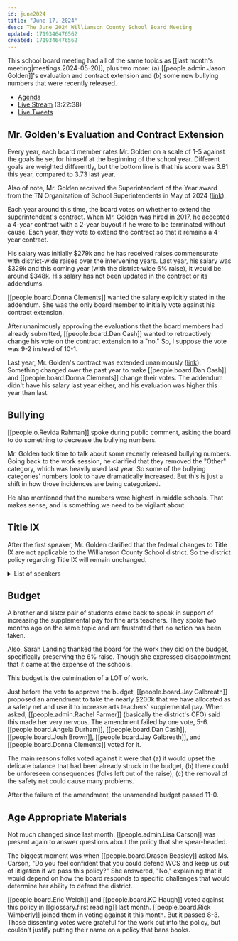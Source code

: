```yaml
---
id: june2024
title: "June 17, 2024"
desc: The June 2024 Williamson County School Board Meeting
updated: 1719346476562
created: 1719346476562
---
```


This school board meeting had all of the same topics as [[last month's meeting|meetings.2024-05-20]], plus two more: (a) [[people.admin.Jason Golden]]'s evaluation and contract extension and (b) some new bullying numbers that were recently released.

- [Agenda](https://meeting.boeconnect.net/Public/Agenda/566?meeting=638388)
- [Live Stream](https://www.youtube.com/watch?v=dULlpz_Krvs) (3:22:38)
- [Live Tweets](https://x.com/murribu/status/1802848273906233762)

## Mr. Golden's Evaluation and Contract Extension

Every year, each board member rates Mr. Golden on a scale of 1-5 against the goals he set for himself at the beginning of the school year. Different goals are weighted differently, but the bottom line is that his score was 3.81 this year, compared to 3.73 last year.

Also of note, Mr. Golden received the Superintendent of the Year award from the TN Organization of School Superintendents in May of 2024 ([link](https://williamsonchamber.com/uncategorized/golden-named-mid-cumberland-superintendent-of-the-year/)).

Each year around this time, the board votes on whether to extend the superintendent's contract. When Mr. Golden was hired in 2017, he accepted a 4-year contract with a 2-year buyout if he were to be terminated without cause. Each year, they vote to extend the contract so that it remains a 4-year contract.

His salary was initially $279k and he has received raises commensurate with district-wide raises over the intervening years. Last year, his salary was $329k and this coming year (with the district-wide 6% raise), it would be around $348k. His salary has not been updated in the contract or its addendums.

[[people.board.Donna Clements]] wanted the salary explicitly stated in the addendum. She was the only board member to initially vote against his contract extension.

After unanimously approving the evaluations that the board members had already submitted, [[people.board.Dan Cash]] wanted to retroactively change his vote on the contract extension to a "no." So, I suppose the vote was 9-2 instead of 10-1.

Last year, Mr. Golden's contract was extended unanimously ([link](https://x.com/murribu/status/1670948052222312448)). Something changed over the past year to make [[people.board.Dan Cash]] and [[people.board.Donna Clements]] change their votes. The addendum didn't have his salary last year either, and his evaluation was higher this year than last.

## Bullying

[[people.o.Revida Rahman]] spoke during public comment, asking the board to do something to decrease the bullying numbers.

Mr. Golden took time to talk about some recently released bullying numbers. Going back to the work session, he clarified that they removed the "Other" category, which was heavily used last year. So some of the bullying categories' numbers look to have dramatically increased. But this is just a shift in how those incidences are being categorized.

He also mentioned that the numbers were highest in middle schools. That makes sense, and is something we need to be vigilant about.

## Title IX

After the first speaker, Mr. Golden clarified that the federal changes to Title IX are not applicable to the Williamson County School district. So the district policy regarding Title IX will remain unchanged.

<details>
<summary>List of speakers</summary>

#### Supporting LGBTQ

- Spencer List
- Heather Thomas
- a student
- [[people.o.Josh Scott]]

#### Against LGBTQ

- [[people.o.Bill Petty]]
- Noah Craig
- Genavene Pajos
- Jenny Caperos

</details>

## Budget

A brother and sister pair of students came back to speak in support of increasing the supplemental pay for fine arts teachers. They spoke two months ago on the same topic and are frustrated that no action has been taken.

Also, Sarah Landing thanked the board for the work they did on the budget, specifically preserving the 6% raise. Though she expressed disappointment that it came at the expense of the schools.

This budget is the culmination of a LOT of work.

Just before the vote to approve the budget, [[people.board.Jay Galbreath]] proposed an amendment to take the nearly $200k that we have allocated as a safety net and use it to increase arts teachers' supplemental pay. When asked, [[people.admin.Rachel Farmer]] (basically the district's CFO) said this made her very nervous. The amendment failed by one vote, 5-6. [[people.board.Angela Durham]], [[people.board.Dan Cash]], [[people.board.Josh Brown]], [[people.board.Jay Galbreath]], and [[people.board.Donna Clements]] voted for it.

The main reasons folks voted against it were that (a) it would upset the delicate balance that had been already struck in the budget, (b) there could be unforeseen consequences (folks left out of the raise), (c) the removal of the safety net could cause many problems.

After the failure of the amendment, the unamended budget passed 11-0.

## Age Appropriate Materials

Not much changed since last month. [[people.admin.Lisa Carson]] was present again to answer questions about the policy that she spear-headed.

The biggest moment was when [[people.board.Drason Beasley]] asked Ms. Carson, "Do you feel confident that you could defend WCS and keep us out of litigation if we pass this policy?" She answered, "No," explaining that it would depend on how the board responds to specific challenges that would determine her ability to defend the district.

[[people.board.Eric Welch]] and [[people.board.KC Haugh]] voted against this policy in [[glossary.first reading]] last month. [[people.board.Rick Wimberly]] joined them in voting against it this month. But it passed 8-3. Those dissenting votes were grateful for the work put into the policy, but couldn't justify putting their name on a policy that bans books.
